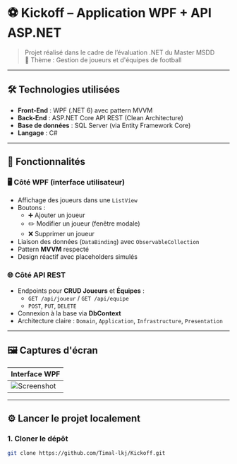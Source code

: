 ﻿# ⚽ Kickoff – Application WPF + API ASP.NET

> Projet réalisé dans le cadre de l’évaluation .NET du Master MSDD  
> 🧠 Thème : Gestion de joueurs et d'équipes de football

---

## 🛠 Technologies utilisées

- **Front-End** : WPF (.NET 6) avec pattern MVVM
- **Back-End** : ASP.NET Core API REST (Clean Architecture)
- **Base de données** : SQL Server (via Entity Framework Core)
- **Langage** : C#

---

## 🚀 Fonctionnalités

### 🖥 Côté WPF (interface utilisateur)

- Affichage des joueurs dans une `ListView`
- Boutons :
  - ➕ Ajouter un joueur
  - ✏️ Modifier un joueur (fenêtre modale)
  - ❌ Supprimer un joueur
- Liaison des données (`DataBinding`) avec `ObservableCollection`
- Pattern **MVVM** respecté
- Design réactif avec placeholders simulés

### 🌐 Côté API REST

- Endpoints pour **CRUD Joueurs** et **Équipes** :
  - `GET /api/joueur` / `GET /api/equipe`
  - `POST`, `PUT`, `DELETE`
- Connexion à la base via **DbContext**
- Architecture claire : `Domain`, `Application`, `Infrastructure`, `Presentation`

---

## 🖼 Captures d'écran

| Interface WPF                       |
|-------------------------------------|
| ![Screenshot](./screenshot.png)     |

---

## ⚙️ Lancer le projet localement

### 1. Cloner le dépôt

```bash
git clone https://github.com/Timal-lkj/Kickoff.git
